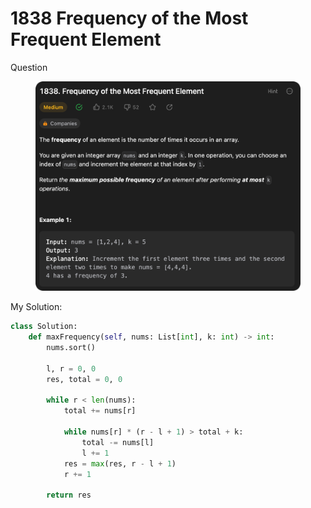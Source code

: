 # 1838 Frequency of the Most Frequent Element

Question

<figure><img src="../.gitbook/assets/image (5) (2).png" alt=""><figcaption></figcaption></figure>



My Solution:

```python
class Solution:
    def maxFrequency(self, nums: List[int], k: int) -> int:
        nums.sort() 

        l, r = 0, 0
        res, total = 0, 0

        while r < len(nums):
            total += nums[r]

            while nums[r] * (r - l + 1) > total + k:
                total -= nums[l]
                l += 1
            res = max(res, r - l + 1)
            r += 1
        
        return res
```
